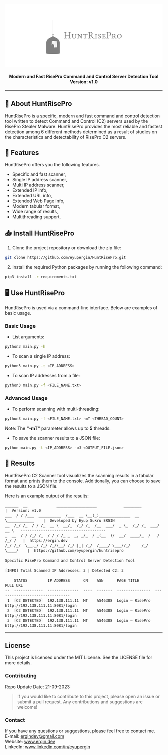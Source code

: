 
<p align="center">
  <a href="https://ergin.dev"><img src="https://raw.githubusercontent.com/EyupErgin/HuntRisePro/main/.img/HuntRisePro.png" width="800px" alt="HuntRisePro"></a>
</p>
<h4 align="center">Modern and Fast RisePro Command and Control Server Detection Tool<br> Version: v1.0 </h4>

---

## :scorpion:	About HuntRisePro
HuntRisePro is a specific, modern and fast command and control detection tool written to detect Command and Control (C2) servers used by the RisePro Stealer Malware. HuntRisePro provides the most reliable and fastest detection among 6 different methods determined as a result of studies on the characteristics and detectability of RisePro C2 servers.

## :notebook:	Features
HuntRisePro offers you the following features.

- Specific and fast scanner,
- Single IP address scanner,
- Multi IP address scanner,
- Extended IP info,
- Extended URL info,
- Extended Web Page info,
- Modern tabular format,
- Wide range of results,
- Multithreading support.

## :inbox_tray:	Install HuntRisePro
1. Clone the project repository or download the zip file:
```bash
git clone https://github.com/eyupergin/HuntRisePro.git
```
2. Install the required Python packages by running the following command:
```bash
pip3 install -r requirements.txt
```
## :desktop_computer:	Use HuntRisePro
HuntRisePro is used via a command-line interface. Below are examples of basic usage.

### Basic Usage
- List arguments:
```bash
python3 main.py -h
```
- To scan a single IP address:
```bash
python3 main.py -t <IP_ADDRESS>
```
- To scan IP addresses from a file:
```bash
python3 main.py -f <FILE_NAME.txt>
```

### Advanced Usage
- To perform scanning with multi-threading:
```bash
python3 main.py -f <FILE_NAME.txt> -mT <THREAD_COUNT>
```
Note: The **"-mT"** parameter allows up to **5** threads.

- To save the scanner results to a JSON file:
```bash
python main.py -t <IP_ADDRESS> -oJ <OUTPUT_FILE.json>
```
## :mag_right: Results
HuntRisePro C2 Scanner tool visualizes the scanning results in a tabular format and prints them to the console. 
Additionally, you can choose to save the results to a JSON file.

Here is an example output of the results:
```
______  __             __________________            ________                 |  Version: v1.0
___  / / /___  __________  /___  __ \__(_)______________  __ \____________    |  Developed by Eyup Sukru ERGIN
__  /_/ /_  / / /_  __ \  __/_  /_/ /_  /__  ___/  _ \_  /_/ /_  ___/  __ \   --------------------------------------
_  __  / / /_/ /_  / / / /_ _  _, _/_  / _(__  )/  __/  ____/_  /   / /_/ /   |  https://ergin.dev
/_/ /_/  \__,_/ /_/ /_/\__/ /_/ |_| /_/  /____/ \___//_/     /_/    \____/    |  https://github.com/eyupergin/huntrisepro

Specific RisePro Command and Control Server Detection Tool

[INFO] Total Scanned IP Addresses: 3 | Detected C2: 3

    STATUS         IP ADDRESS      CN    ASN      PAGE TITLE       FULL URL
--  -------------  --------------  ----  -------  ---------------  --------------------------------
 1  [C2 DETECTED]  192.138.111.11  MT    AS46308  Login — RisePro  http://192.138.111.11:8081/login
 2  [C2 DETECTED]  192.138.111.11  MT    AS46308  Login — RisePro  http://192.138.111.11:8081/login
 3  [C2 DETECTED]  192.138.111.11  MT    AS46308  Login — RisePro  http://192.138.111.11:8081/login
```

---

## License
This project is licensed under the MIT License. See the LICENSE file for more details.

### Contributing
Repo Update Date: 21-09-2023 <br>
> If you would like to contribute to this project, please open an issue or submit a pull request. Any contributions and suggestions are welcome!

### Contact
If you have any questions or suggestions, please feel free to contact me.<br>
E-mail: ergindev@gmail.com <br>
Website: www.ergin.dev <br>
LinkedIn: www.linkedin.com/in/eyupergin<br>
